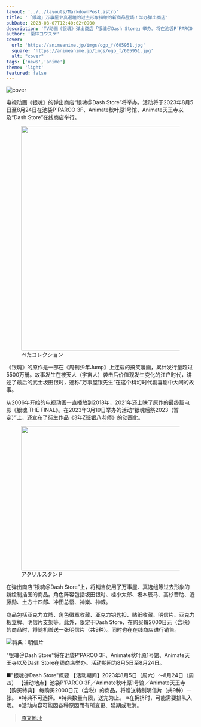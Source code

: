 ```yaml
---
layout: '../../layouts/MarkdownPost.astro'
title: '「銀魂」万事屋や真選組的过去形象描绘的新商品登场！举办弹出商店'
pubDate: 2023-08-07T12:40:02+0900
description: 'TV动画《银魂》弹出商店「银魂＠Dash Store」举办。将在池袋P´PARCO 3F、Animate秋叶原1号馆、Animate天王寺以及「Dash Store」在线商店于2023年8月5日至8月24日期间进行。'
author: '栗林コウスケ'
cover:
  url: 'https://animeanime.jp/imgs/ogp_f/605951.jpg'
  square: 'https://animeanime.jp/imgs/ogp_f/605951.jpg'
  alt: "cover"
tags: ['news','anime']
theme: 'light'
featured: false
---
```


![cover](https://animeanime.jp/imgs/ogp_f/605951.jpg)

<p>电视动画《银魂》的弹出商店“银魂＠Dash Store”将举办。活动将于2023年8月5日至8月24日在池袋P´PARCO 3F、Animate秋叶原1号馆、Animate天王寺以及“Dash Store”在线商店举行。</p><figure class="ctms-editor-image"><img src="https://animeanime.jp/imgs/zoom/605943.jpg" class="inline-article-image" width="600" height="600"><figcaption>ぺたコレクション</figcaption></figure><p>《银魂》的原作是一部在《周刊少年Jump》上连载的搞笑漫画，累计发行量超过5500万册。故事发生在被天人（宇宙人）袭击后价值观发生变化的江户时代，讲述了最后的武士坂田银时，通称“万事屋银先生”在这个科幻时代剧喜剧中大闹的故事。</p><p>从2006年开始的电视动画一直播放到2018年，2021年还上映了原作的最终篇电影《银魂 THE FINAL》。在2023年3月19日举办的活动“银魂后祭2023（暂定）”上，还宣布了衍生作品《3年Z班银八老师》的动画化。</p><figure class="ctms-editor-image"><img src="https://animeanime.jp/imgs/zoom/605953.jpg" class="inline-article-image" width="640" height="385"><figcaption>アクリルスタンド</figcaption></figure><p>在弹出商店“银魂＠Dash Store”上，将销售使用了万事屋、真选组等过去形象的新绘制插图的商品。角色阵容包括坂田银时、桂小太郎、坂本辰马、高杉晋助、近藤勋、土方十四郎、冲田总悟、神楽、神威。</p>
商品包括亚克力立牌、角色徽章收藏、亚克力钥匙扣、贴纸收藏、明信片、亚克力板立牌、明信片支架等。此外，限定于Dash Store，在购买每2000日元（含税）的商品时，将随机赠送一张明信片（共9种）。同时也在在线商店进行销售。

![特典：明信片](https://animeanime.jp/imgs/zoom/605952.jpg)

"银魂＠Dash Store"将在池袋P'PARCO 3F、Animate秋叶原1号馆、Animate天王寺以及Dash Store在线商店举办。活动期间为8月5日至8月24日。

■"银魂＠Dash Store"概要
【活动期间】2023年8月5日（周六）～8月24日（周四）
【活动地点】池袋P'PARCO 3F／Animate秋叶原1号馆／Animate天王寺
【购买特典】
每购买2000日元（含税）的商品，将赠送特制明信片（共9种）一张。
※特典不可选择。※特典数量有限，送完为止。
※在拥挤时，可能需要排队入场。
※活动内容可能因各种原因而有所变更、延期或取消。

>[原文地址](https://animeanime.jp/article/2023/08/07/79133.html)  